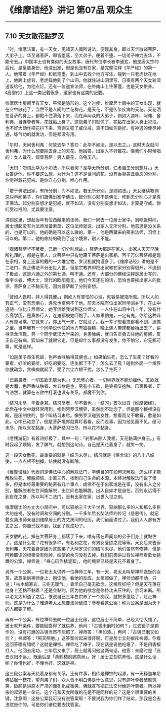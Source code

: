 # 《维摩诘经》讲记 第07品 观众生

------

## 7.10 天女散花黏罗汉

「时，维摩诘室，有一天女，见诸天人闻所说法，便现其身。即以天华散诸菩萨、大弟子上。华至诸菩萨，即皆堕落，至大弟子，便着不堕。一切弟子神力去华，不能令去。」中国本土也有类似的天女故事，唐代有位李长者李通玄，他是唐太宗的后代，是皇族身份，他没出家，但是也没有在家，是完整注释《华严经》的第一人。他带着《华严经》和纸笔墨，到山中去找个地方写注，碰到一只老虎伏在地上，他跨上虎背，老虎载他到了个山洞，他就住进山洞里写，日夜有两个天女轮流送饭给他，为他点灯。还有一位道宣法师，在终南山上住茅蓬，也是天女供养。《高僧传》上这一类记载很多，道家也有这类的记载。

维摩居士房间里有天女，平常是隐形的。这个时侯，维摩居士房中的天女出现，就在空中散花了，当然不是人间的兰花梅花，是天花，不是传染疾病的天花。天花洒在菩萨的身上，都黏不住滑落下来，而在声闻众的大弟子，例如大迦叶、阿难、舍利弗、目连尊者等，花就黏上身了。这些弟子们就慌了，花黏在出家人身上犯戒，也不好大动作把花抖下来，否则又犯了威仪戒，真不知如何是好。有神通的使尽神通，练气功的就发功，但是都没有用。

「尔时，天问舍利弗：何故去华？答曰：此华不如法，是以去之。」这时天女就问舍利弗，为什么想要除去身上的天花。他回答，出家人不好戴花。像我们小时候唱的：女人戴花，观音菩萨；男人戴花，乌龟王八。

「天曰：勿谓此华为不如法，所以者何？是华无所分别，仁者自生分别想耳。」天女告诉他，你不要这么想，为什为？这不是世间的花，没有香臭美丑善恶的分别，你觉得戴花犯戒，是你自心分别，唯心作用。

「若于佛法出家，有所分别，为不如法。若无所分别，是则如法。」天女继续教训这些声闻弟子，你们跟佛出家学佛法，起分别心就不是佛法，修到无分别心才是真正佛法。起分别妄想才是犯戒，就不如法，没有分别妄想才如法，才算是守戒。你们受过戒的，尤其要注意。

讲到这里，想起当年有位西藏来的法师，我们一同去一位居士家中。到吃饭时间，居士想起没有为法师准备素菜，这位法师就说，出家人无所分别。他意思是没关系的，也是可以的。他的确是可以这么做的。第一，他是西藏来的密宗法师，习惯上可以的。第二，他的修持的确到了这个境界，别人不能。

「观诸菩萨华不著者，已断一切分别想故。」菩萨大都是在家人，出家人天天早晚所礼拜的，都是在家人，众菩萨中只有地藏王菩萨是出家相，百千万亿菩萨都是现在家相，身上还穿的戴的一大堆宝物。罗汉相就拘谨多了。《维摩诘经》讲的是不二法门，真正佛法不分出世入世。但是宗教界却把出家和在家分别得很开，不通到了极点，这是六通之外的第七通，叫不通。还有，大部分的佛经注释是居士写的，像李长者、傅大士，现代的欧阳竟无，他们今天还在的话，恐怕也要挨出家人的批评。菩萨身上不黏天花，因为菩萨断了分别妄想。

「譬如人畏时，非人得其便。」例如人有害怕的心理，就容易被鬼所魔。所以人如有正气，没有恐惧心，连鬼也奈何不了他。前天本院有位出家同学回乡下，在山中追随一位比丘尼师父，她写信给我说到这位师父，一人住在山洞中几十年，没有什么高学历，是真修行人，连鬼都被她吓跑了。人如果怕鬼，一定有鬼，你给这种非人有隙可乘，它就来了。你正气一来，它就没了。我一辈子想看鬼都看不到，遗憾之至。当年我有一个同学说他住的地方有狐狸精，晚上连人带床都给抬出去了，讲得活龙活现。另一个同学武汉大学来的，身患肺病，就自告奋勇去住他的房间，反正自己有病，狐仙来了就跟它走。但是却什么事都没有发生，你不怕它，它无机可乘，就是这样。

「如是弟子畏生死故，色声香味触得其便也。」如果怕生死，怎么了生死？好看的要看，好听的要听，好吃的要吃，连生都了不了，怎么去了死？碰到外面一个境界你就动念，贪嗔痴就起了，受了六尘六根干扰，怎么了生死？

「已离畏者，一切五欲无能为也。」无恐怖心者，一切境界就不能动摇他。五欲就是大魔，色声香味触者，大五欲是也，另有小五欲，是笑视交抱触。已离畏者，正气浩然，就算在五欲中打滚也没有关系，都魔不到你。

「结习未尽，华着身耳。结习尽者，华不着也。」「结习」首次出自《维摩诸经》，此后在中文中就经常用到。修到阿罗汉境界，虽然能不动念了，但是那个根根没有断，是压制住的，那个叫结习未尽。像男罗汉碰到女性，想看而又不敢看，愈是如此，心中已动念了。倒是菩萨境界就算盯着看，反而没事，因为他见而不见。结习未尽，所以天花黏身，大菩萨结习已尽，所以花不黏身。

《老残游记》有首诗好极了，其中一句：「剎那未除人我相，天花黏满护身云。」有时我起了烦恼，发了脾气，就想到这句诗，自己是天花着身了，就笑一笑。

这一段天女散花，最重要的就是「结习未尽」。结习就是《俱舍论》的八十八结使，一点点根不刨掉，结使就没有断除。

《维摩诘经》代表的是佛法中心的解脱法门，学佛目的在如何求解脱，怎么样才能解脱生死、解脱烦恼、出离三界、找到自己生命的本源。本经对解脱法门说了很多，但是本经最重要的秘密有几个重点：成佛不在于出家或是在家，没有出入之分别，能解脱者在世间能解脱，出世间也能解脱。出入自如才是自在，否则永远得不到自在之身，所以叫不二法门，没有出家在家、出世入世之别。

维摩居士的方丈大小房间中，可以容纳三千大千世界，容纳那么多的人和那么多巨大的座椅，没有时间和空间的分别。一千多年后玄奘法师的传记《慈恩传》，就记载玄奘法师亲自到维摩居士的方丈房间的经历，我们前面讲过了。我们人人都有方丈之室，你自己找不到，找到了就成功了。

天女散的花，掉在大菩萨身上都落了下来，唯有落在声闻众的弟子们身上就黏住了。这是什么花？花有很多种，有名利之花，有男女爱欲之花等等。天女后来告诉舍利弗，天花着身是因为这些弟子大阿罗汉们的结习未尽。他们虽然有修持，但是阿赖耶识的根根没有刨掉，结使的余习没有去掉。我们前面讲过有位禅师看歌女跳舞的公案，禅师说：「禅心已作枯泥絮」，他的境界已经是天花不着身了。

另外一个公案，一位老太太供养一位禅师三年，有一天，老太太叫帮禅师送饭的女孩，故意坐到禅师身上，抱住他，看他的反应。女孩照做了，禅师动都不动，只说：「枯木倚寒岩，三冬无暖气。」表示自己毫无欲念，这境界好吧？但是天花落在他身上还黏不黏着？还是会黏的，因为他的欲念是修持功夫压住的，余习未断。所以老太太知道了之后，恨说自己三年白供养了一个痴汉，就把茅蓬烧了，赶走禅师。这是为什么？难道老太太想要法师破戒？参参看这公案！称为公案是因为天下的人都要了解。

再有一个公案，有位禅师去向一位居士化缘，这位居士不简单，已经大彻大悟了。居士就开条件，要能回答得了就供养，他问：「古镜未磨时如何？」过去镜子是铜作的，没有打磨的古镜当然不能照了。禅师答：「黑如漆。」再问：「古镜已磨又如何？」禅师答：「照天照地。」这答案听起来很好啊，可是居士立刻摈斥禅师。你看这回答哪有错呢？这就是禅宗。禅师吃了棒子，现在话是说他吃瘪了，不是用香板打人。他回去用功，三年后又来了，居士就再问他这两句话，他答：未磨时是「此去汉阳不远」，既磨后是「黄鹤楼前鹦鹉洲」。好！居士立刻供养他。这是什么话呢？你懂也好，不懂也好，这就是禅。

这三段公案与天花着身都有关系。还有件事，相传是禅宗的起源，有一天释迦牟尼佛拈起一枝花，望向弟子们，众人皆不明白佛是什么意思，只有迦叶尊者破颜微笑，破颜是讲原本严肃的面孔化成微笑。佛就宣布把正法交付给迦叶尊者。所以禅宗的起源是一朵花，这个花和天女所散的花是不是同样的花？这是个很重要的关键。注意啊！这些公案我可没有说答案啊！不要说我为你们作了结论，那我是会去法院告你的。可是你们诸位要去找答案。

